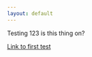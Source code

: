 ```yaml
---
layout: default
---
```


Testing 123 is this thing on?

[Link to first test](./2025-01-15-Firstpost.md)